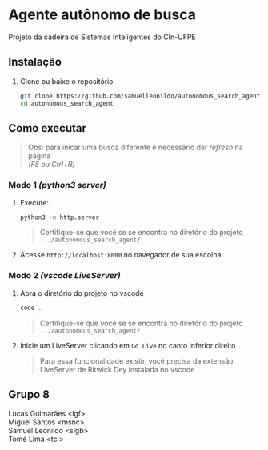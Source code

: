 # Agente autônomo de busca
Projeto da cadeira de Sistemas Inteligentes do CIn-UFPE

## Instalação
1. Clone ou baixe o repositório

    ```bash
    git clone https://github.com/samuelleonildo/autonomous_search_agent.git
    cd autonomous_search_agent
    ```

## Como executar

> Obs: para inicar uma busca diferente é necessário dar _refresh_ na página <br>
>_(F5 ou Ctrl+R)_

### Modo 1 _(python3 server)_
1. Execute:

    ``` bash
    python3 -m http.server
    ```
    > Certifique-se que você se se encontra no diretório do projeto <br>
    > `.../autonomous_search_agent/`

2. Acesse `http://localhost:8000` no navegador de sua escolha

### Modo 2 _(vscode LiveServer)_
1. Abra o diretório do projeto no vscode

    ``` bash
    code .
    ```
    > Certifique-se que você se se encontra no diretório do projeto <br>
    > `.../autonomous_search_agent/`

2. Inicie um LiveServer clicando em `Go Live` no canto inferior direito
    > Para essa funcionalidade existir, você precisa da extensão LiveServer de Ritwick Dey instalada no vscode

## Grupo 8

Lucas Guimarães &lt;lgf&gt; <br>
Miguel Santos &lt;msnc&gt; <br>
Samuel Leonildo &lt;slgb&gt; <br>
Tomé Lima &lt;tcl&gt; <br>